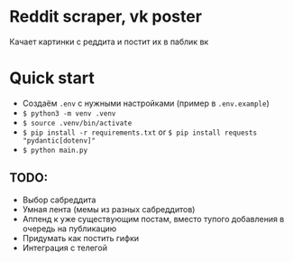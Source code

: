 # Reddit scraper, vk poster

Качает картинки с реддита и постит их в паблик вк

# Quick start

- Создаём `.env` с нужными настройками (пример в `.env.example`)
- `$ python3 -m venv .venv`
- `$ source .venv/bin/activate`
- `$ pip install -r requirements.txt` or `$ pip install requests "pydantic[dotenv]"`
- `$ python main.py`

## TODO:
- Выбор сабреддита
- Умная лента (мемы из разных сабреддитов)
- Аппенд к уже существующим постам, вместо тупого добавления в очередь на публикацию
- Придумать как постить гифки
- Интеграция с телегой